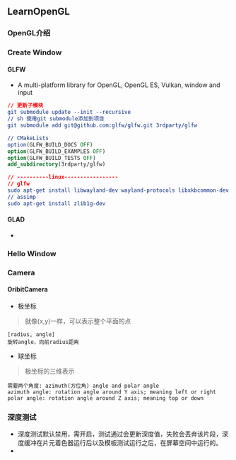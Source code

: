 ## LearnOpenGL
### OpenGL介绍
### Create Window
#### GLFW
- A multi-platform library for OpenGL, OpenGL ES, Vulkan, window and input
```cmake
// 更新子模块
git submodule update --init --recursive
// sh 使用git submodule添加到项目
git submodule add git@github.com:glfw/glfw.git 3rdparty/glfw

// CMakeLists
option(GLFW_BUILD_DOCS OFF)
option(GLFW_BUILD_EXAMPLES OFF)
option(GLFW_BUILD_TESTS OFF)
add_subdirectory(3rdparty/glfw)

// ----------linux-----------------
// glfw
sudo apt-get install libwayland-dev wayland-protocols libxkbcommon-dev libgl-dev
// assimp
sudo apt-get install zlib1g-dev
```
#### GLAD
-

### Hello Window


### Camera
#### OribitCamera
- 极坐标
> 就像(x,y)一样，可以表示整个平面的点
```
[radius, angle]
旋转angle，向前radius距离
```
- 球坐标
> 极坐标的三维表示
```
需要两个角度: azimuth(方位角) angle and polar angle
azimuth angle: rotation angle around Y axis; meaning left or right
polar angle: rotation angle around Z axis; meaning top or down
```

### 深度测试
- 深度测试默认禁用，需开启，测试通过会更新深度值，失败会丢弃该片段，深度缓冲在片元着色器运行后以及模板测试运行之后，在屏幕空间中运行的。
- 
